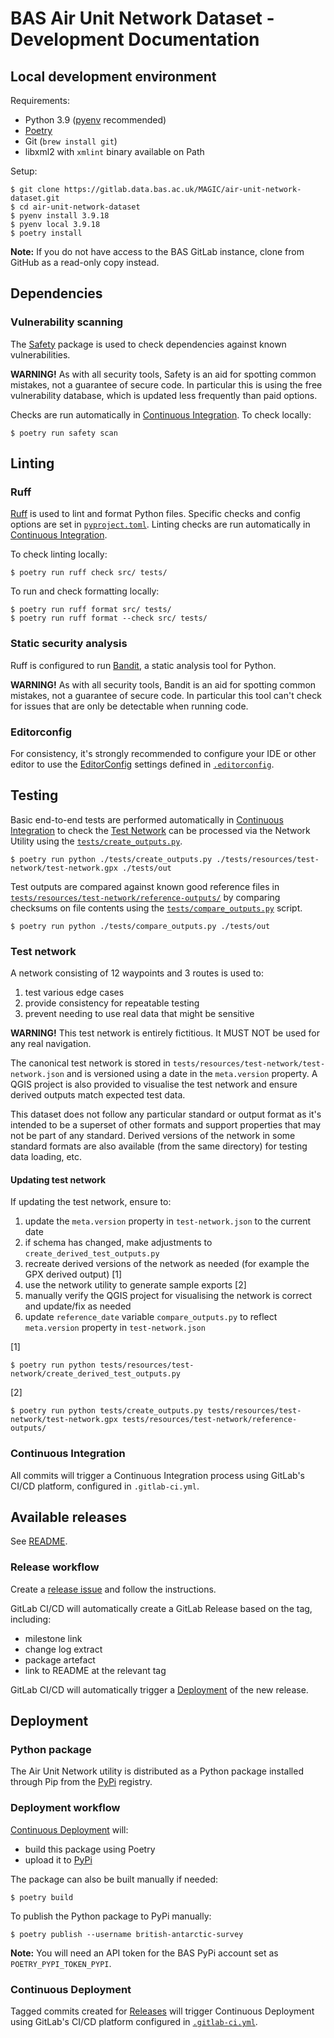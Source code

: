 # BAS Air Unit Network Dataset - Development Documentation

## Local development environment

Requirements:

* Python 3.9 ([pyenv](https://github.com/pyenv/pyenv) recommended)
* [Poetry](https://python-poetry.org/docs/#installation)
* Git (`brew install git`)
* libxml2 with `xmlint` binary available on Path

Setup:

```
$ git clone https://gitlab.data.bas.ac.uk/MAGIC/air-unit-network-dataset.git
$ cd air-unit-network-dataset
$ pyenv install 3.9.18
$ pyenv local 3.9.18
$ poetry install
```

**Note:** If you do not have access to the BAS GitLab instance, clone from GitHub as a read-only copy instead.

## Dependencies

### Vulnerability scanning

The [Safety](https://pypi.org/project/safety/) package is used to check dependencies against known vulnerabilities.

**WARNING!** As with all security tools, Safety is an aid for spotting common mistakes, not a guarantee of secure code.
In particular this is using the free vulnerability database, which is updated less frequently than paid options.

Checks are run automatically in [Continuous Integration](#continuous-integration). To check locally:

```
$ poetry run safety scan
```

## Linting

### Ruff

[Ruff](https://docs.astral.sh/ruff/) is used to lint and format Python files. Specific checks and config options are
set in [`pyproject.toml`](./pyproject.toml). Linting checks are run automatically in
[Continuous Integration](#continuous-integration).

To check linting locally:

```
$ poetry run ruff check src/ tests/
```

To run and check formatting locally:

```
$ poetry run ruff format src/ tests/
$ poetry run ruff format --check src/ tests/
```

### Static security analysis

Ruff is configured to run [Bandit](https://github.com/PyCQA/bandit), a static analysis tool for Python.

**WARNING!** As with all security tools, Bandit is an aid for spotting common mistakes, not a guarantee of secure code.
In particular this tool can't check for issues that are only be detectable when running code.

### Editorconfig

For consistency, it's strongly recommended to configure your IDE or other editor to use the
[EditorConfig](https://editorconfig.org/) settings defined in [`.editorconfig`](./.editorconfig).

## Testing

Basic end-to-end tests are performed automatically in [Continuous Integration](#continuous-integration) to check the
[Test Network](#test-network) can be processed via the Network Utility using the 
[`tests/create_outputs.py`](tests/create_outputs.py).

```
$ poetry run python ./tests/create_outputs.py ./tests/resources/test-network/test-network.gpx ./tests/out
```

Test outputs are compared against known good reference files in 
[`tests/resources/test-network/reference-outputs/`](tests/resources/test-network/reference-outputs) by
comparing checksums on file contents using the [`tests/compare_outputs.py`](tests/compare_outputs.py) script.

```
$ poetry run python ./tests/compare_outputs.py ./tests/out
```

### Test network

A network consisting of 12 waypoints and 3 routes is used to:

1. test various edge cases
2. provide consistency for repeatable testing
3. prevent needing to use real data that might be sensitive

**WARNING!** This test network is entirely fictitious. It MUST NOT be used for any real navigation.

The canonical test network is stored in `tests/resources/test-network/test-network.json` and is versioned using a date
in the `meta.version` property. A QGIS project is also provided to visualise the test network and ensure derived 
outputs match expected test data.

This dataset does not follow any particular standard or output format as it's intended to be a superset of other 
formats and support properties that may not be part of any standard. Derived versions of the network in some standard 
formats are also available (from the same directory) for testing data loading, etc.

#### Updating test network

If updating the test network, ensure to:

1. update the `meta.version` property in `test-network.json` to the current date
1. if schema has changed, make adjustments to `create_derived_test_outputs.py`
1. recreate derived versions of the network as needed (for example the GPX derived output) [1]
1. use the network utility to generate sample exports [2]
1. manually verify the QGIS project for visualising the network is correct and update/fix as needed
1. update `reference_date` variable `compare_outputs.py` to reflect `meta.version` property in `test-network.json`

[1]

```
$ poetry run python tests/resources/test-network/create_derived_test_outputs.py
```

[2]

```
$ poetry run python tests/create_outputs.py tests/resources/test-network/test-network.gpx tests/resources/test-network/reference-outputs/
```

### Continuous Integration

All commits will trigger a Continuous Integration process using GitLab's CI/CD platform, configured in `.gitlab-ci.yml`.

## Available releases

See [README](./README.md#releases).

### Release workflow

Create a [release issue](https://gitlab.data.bas.ac.uk/MAGIC/air-unit-network-dataset/-/issues/new?issue[title]=x.x.x%20release&issuable_template=release)
and follow the instructions.

GitLab CI/CD will automatically create a GitLab Release based on the tag, including:

- milestone link
- change log extract
- package artefact
- link to README at the relevant tag

GitLab CI/CD will automatically trigger a [Deployment](#deployment) of the new release.

## Deployment

### Python package

The Air Unit Network utility is distributed as a Python package installed through Pip from the
[PyPi](https://pypi.org/project/bas-air-unit-network-dataset/) registry.

### Deployment workflow

[Continuous Deployment](#continuous-deployment) will:

- build this package using Poetry
- upload it to [PyPi](https://pypi.org/project/flask-entra-auth/)

The package can also be built manually if needed:

```
$ poetry build
```

To publish the Python package to PyPi manually:

```
$ poetry publish --username british-antarctic-survey
```

**Note:** You will need an API token for the BAS PyPi account set as `POETRY_PYPI_TOKEN_PYPI`.

### Continuous Deployment

Tagged commits created for [Releases](./README.md#releases) will trigger Continuous Deployment using GitLab's
CI/CD platform configured in [`.gitlab-ci.yml`](./.gitlab-ci.yml).
